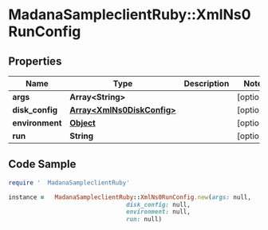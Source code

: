 #   MadanaSampleclientRuby::XmlNs0RunConfig

## Properties

Name | Type | Description | Notes
------------ | ------------- | ------------- | -------------
**args** | **Array&lt;String&gt;** |  | [optional] 
**disk_config** | [**Array&lt;XmlNs0DiskConfig&gt;**](XmlNs0DiskConfig.md) |  | [optional] 
**environment** | [**Object**](.md) |  | [optional] 
**run** | **String** |  | [optional] 

## Code Sample

```ruby
require '  MadanaSampleclientRuby'

instance =   MadanaSampleclientRuby::XmlNs0RunConfig.new(args: null,
                                 disk_config: null,
                                 environment: null,
                                 run: null)
```


